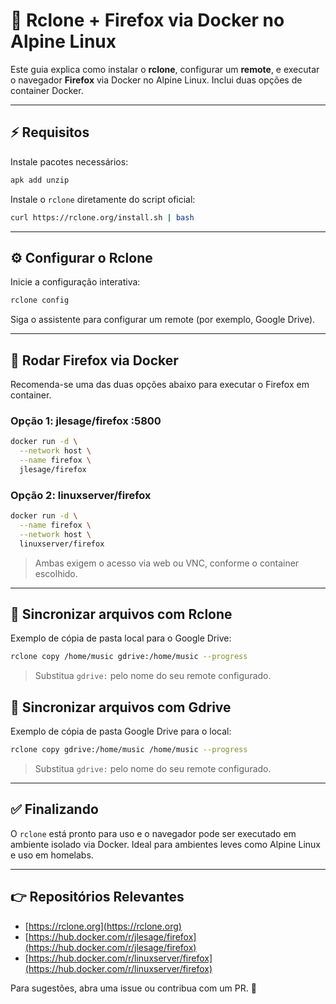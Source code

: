 # 🚀 Rclone + Firefox via Docker no Alpine Linux

Este guia explica como instalar o **rclone**, configurar um **remote**, e executar o navegador **Firefox** via Docker no Alpine Linux. Inclui duas opções de container Docker.

---

## ⚡ Requisitos

Instale pacotes necessários:

```sh
apk add unzip
```

Instale o `rclone` diretamente do script oficial:

```sh
curl https://rclone.org/install.sh | bash
```

---

## ⚙️ Configurar o Rclone

Inicie a configuração interativa:

```sh
rclone config
```

Siga o assistente para configurar um remote (por exemplo, Google Drive).

---

## 🚀 Rodar Firefox via Docker

Recomenda-se uma das duas opções abaixo para executar o Firefox em container.

### Opção 1: jlesage/firefox :5800

```sh
docker run -d \
  --network host \
  --name firefox \
  jlesage/firefox
```

### Opção 2: linuxserver/firefox

```sh
docker run -d \
  --name firefox \
  --network host \
  linuxserver/firefox
```

> Ambas exigem o acesso via web ou VNC, conforme o container escolhido.

---

## 📂 Sincronizar arquivos com Rclone

Exemplo de cópia de pasta local para o Google Drive:

```sh
rclone copy /home/music gdrive:/home/music --progress
```

> Substitua `gdrive:` pelo nome do seu remote configurado.

## 📂 Sincronizar arquivos com Gdrive

Exemplo de cópia de pasta Google Drive para o local:

```sh
rclone copy gdrive:/home/music /home/music --progress
```

> Substitua `gdrive:` pelo nome do seu remote configurado.

---

## ✅ Finalizando

O `rclone` está pronto para uso e o navegador pode ser executado em ambiente isolado via Docker. Ideal para ambientes leves como Alpine Linux e uso em homelabs.

---

## 👉 Repositórios Relevantes

* [https://rclone.org](https://rclone.org)
* [https://hub.docker.com/r/jlesage/firefox](https://hub.docker.com/r/jlesage/firefox)
* [https://hub.docker.com/r/linuxserver/firefox](https://hub.docker.com/r/linuxserver/firefox)

Para sugestões, abra uma issue ou contribua com um PR. 🚀
